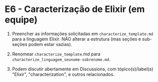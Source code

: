 # E6 - Caracterização de Elixir (em equipe)

1. Preencher as informações solicitadas em ```characterize_template.md``` para a linguagem Elixir. NÃO alterar a estrutura (mas seções e sub-seções podem estar vazias).

2. Renomear ```characterize_template```.md para ```characterize_linguagem_seunome-sobrenome.md```.

3. Podem discutir abertamente em Discussions, com tópico(s)/label(s) "Elixir",  "characterization", e outros relacionados.
